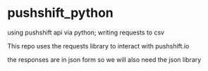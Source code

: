 # pushshift_python
using pushshift api via python; writing requests to csv

This repo uses the requests library to interact with pushshift.io

the responses are in json form so we will also need the json library

